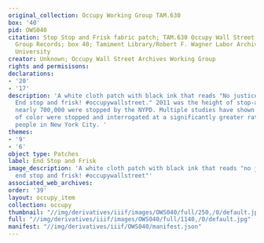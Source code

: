 ```yaml
---
original_collection: Occupy Working Group TAM.630
box: '40'
pid: OWS040
citation: Stop Stop and Frisk fabric patch; TAM.630 Occupy Wall Street Archives Working
  Group Records; box 40; Tamiment Library/Robert F. Wagner Labor Archives, New York
  University
creator: Unknown; Occupy Wall Street Archives Working Group
rights and permisisons:
declarations:
- '20'
- '17'
description: 'A white cloth patch with black ink that reads "No justice, no peace.
  End stop and frisk! #occupywallstreet." 2011 was the height of stop-and-frisk as
  nearly 700,000 were stopped by the NYPD. Multiple studies have shown that people
  of color were stopped and interrogated at a significantly greater rate than white
  people in New York City. '
themes:
- '9'
- '6'
object type: Patches
label: End Stop and Frisk
image_description: 'A white cloth patch with black ink that reads "no justice no peace.
  end stop and frisk! #occupywallstreet"'
associated_web_archives:
order: '39'
layout: occupy_item
collection: occupy
thumbnail: "//img/derivatives/iiif/images/OWS040/full/250,/0/default.jpg"
full: "//img/derivatives/iiif/images/OWS040/full/1140,/0/default.jpg"
manifest: "//img/derivatives/iiif/OWS040/manifest.json"
---
```

